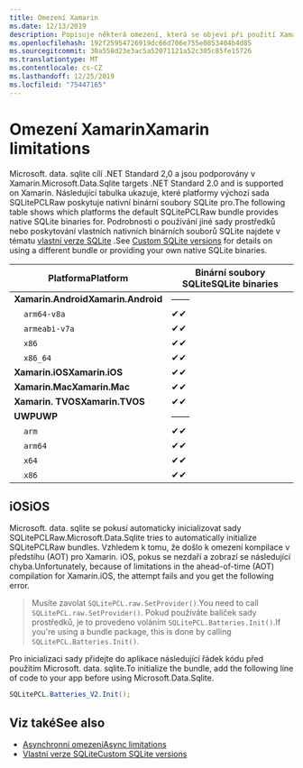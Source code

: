 ```yaml
---
title: Omezení Xamarin
ms.date: 12/13/2019
description: Popisuje některá omezení, která se objeví při použití Xamarin.
ms.openlocfilehash: 192f25954726919dc66d706e755e0853404b4d85
ms.sourcegitcommit: 30a558d23e3ac5a52071121a52c305c85fe15726
ms.translationtype: MT
ms.contentlocale: cs-CZ
ms.lasthandoff: 12/25/2019
ms.locfileid: "75447165"
---
```

# <a name="xamarin-limitations"></a><span data-ttu-id="624b4-103">Omezení Xamarin</span><span class="sxs-lookup"><span data-stu-id="624b4-103">Xamarin limitations</span></span>

<span data-ttu-id="624b4-104">Microsoft. data. sqlite cílí .NET Standard 2,0 a jsou podporovány v Xamarin.</span><span class="sxs-lookup"><span data-stu-id="624b4-104">Microsoft.Data.Sqlite targets .NET Standard 2.0 and is supported on Xamarin.</span></span> <span data-ttu-id="624b4-105">Následující tabulka ukazuje, které platformy výchozí sada SQLitePCLRaw poskytuje nativní binární soubory SQLite pro.</span><span class="sxs-lookup"><span data-stu-id="624b4-105">The following table shows which platforms the default SQLitePCLRaw bundle provides native SQLite binaries for.</span></span> <span data-ttu-id="624b4-106">Podrobnosti o používání jiné sady prostředků nebo poskytování vlastních nativních binárních souborů SQLite najdete v tématu [vlastní verze SQLite](custom-versions.md) .</span><span class="sxs-lookup"><span data-stu-id="624b4-106">See [Custom SQLite versions](custom-versions.md) for details on using a different bundle or providing your own native SQLite binaries.</span></span>

| <span data-ttu-id="624b4-107">Platforma</span><span class="sxs-lookup"><span data-stu-id="624b4-107">Platform</span></span> | <span data-ttu-id="624b4-108">Binární soubory SQLite</span><span class="sxs-lookup"><span data-stu-id="624b4-108">SQLite binaries</span></span> |
| --- | --- |
| <span data-ttu-id="624b4-109">**Xamarin.Android**</span><span class="sxs-lookup"><span data-stu-id="624b4-109">**Xamarin.Android**</span></span> | <span data-ttu-id="624b4-110">—</span><span class="sxs-lookup"><span data-stu-id="624b4-110">—</span></span> |
| &nbsp;&nbsp;&nbsp;&nbsp;`arm64-v8a` | <span data-ttu-id="624b4-111">✔</span><span class="sxs-lookup"><span data-stu-id="624b4-111">✔</span></span> |
| &nbsp;&nbsp;&nbsp;&nbsp;`armeabi-v7a` | <span data-ttu-id="624b4-112">✔</span><span class="sxs-lookup"><span data-stu-id="624b4-112">✔</span></span> |
| &nbsp;&nbsp;&nbsp;&nbsp;`x86` | <span data-ttu-id="624b4-113">✔</span><span class="sxs-lookup"><span data-stu-id="624b4-113">✔</span></span> |
| &nbsp;&nbsp;&nbsp;&nbsp;`x86_64` | <span data-ttu-id="624b4-114">✔</span><span class="sxs-lookup"><span data-stu-id="624b4-114">✔</span></span> |
| <span data-ttu-id="624b4-115">**Xamarin.iOS**</span><span class="sxs-lookup"><span data-stu-id="624b4-115">**Xamarin.iOS**</span></span> | <span data-ttu-id="624b4-116">✔</span><span class="sxs-lookup"><span data-stu-id="624b4-116">✔</span></span> |
| <span data-ttu-id="624b4-117">**Xamarin.Mac**</span><span class="sxs-lookup"><span data-stu-id="624b4-117">**Xamarin.Mac**</span></span> | <span data-ttu-id="624b4-118">✔</span><span class="sxs-lookup"><span data-stu-id="624b4-118">✔</span></span> |
| <span data-ttu-id="624b4-119">**Xamarin. TVOS**</span><span class="sxs-lookup"><span data-stu-id="624b4-119">**Xamarin.TVOS**</span></span> | <span data-ttu-id="624b4-120">✔</span><span class="sxs-lookup"><span data-stu-id="624b4-120">✔</span></span> |
| <span data-ttu-id="624b4-121">**UWP**</span><span class="sxs-lookup"><span data-stu-id="624b4-121">**UWP**</span></span> | <span data-ttu-id="624b4-122">—</span><span class="sxs-lookup"><span data-stu-id="624b4-122">—</span></span> |
| &nbsp;&nbsp;&nbsp;&nbsp;`arm` | <span data-ttu-id="624b4-123">✔</span><span class="sxs-lookup"><span data-stu-id="624b4-123">✔</span></span> |
| &nbsp;&nbsp;&nbsp;&nbsp;`arm64` | <span data-ttu-id="624b4-124">✔</span><span class="sxs-lookup"><span data-stu-id="624b4-124">✔</span></span> |
| &nbsp;&nbsp;&nbsp;&nbsp;`x64` | <span data-ttu-id="624b4-125">✔</span><span class="sxs-lookup"><span data-stu-id="624b4-125">✔</span></span> |
| &nbsp;&nbsp;&nbsp;&nbsp;`x86` | <span data-ttu-id="624b4-126">✔</span><span class="sxs-lookup"><span data-stu-id="624b4-126">✔</span></span> |

## <a name="ios"></a><span data-ttu-id="624b4-127">iOS</span><span class="sxs-lookup"><span data-stu-id="624b4-127">iOS</span></span>

<span data-ttu-id="624b4-128">Microsoft. data. sqlite se pokusí automaticky inicializovat sady SQLitePCLRaw.</span><span class="sxs-lookup"><span data-stu-id="624b4-128">Microsoft.Data.Sqlite tries to automatically initialize SQLitePCLRaw bundles.</span></span> <span data-ttu-id="624b4-129">Vzhledem k tomu, že došlo k omezení kompilace v předstihu (AOT) pro Xamarin. iOS, pokus se nezdaří a zobrazí se následující chyba.</span><span class="sxs-lookup"><span data-stu-id="624b4-129">Unfortunately, because of limitations in the ahead-of-time (AOT) compilation for Xamarin.iOS, the attempt fails and you get the following error.</span></span>

> <span data-ttu-id="624b4-130">Musíte zavolat `SQLitePCL.raw.SetProvider()`.</span><span class="sxs-lookup"><span data-stu-id="624b4-130">You need to call `SQLitePCL.raw.SetProvider()`.</span></span> <span data-ttu-id="624b4-131">Pokud používáte balíček sady prostředků, je to provedeno voláním `SQLitePCL.Batteries.Init()`.</span><span class="sxs-lookup"><span data-stu-id="624b4-131">If you're using a bundle package, this is done by calling `SQLitePCL.Batteries.Init()`.</span></span>

<span data-ttu-id="624b4-132">Pro inicializaci sady přidejte do aplikace následující řádek kódu před použitím Microsoft. data. sqlite.</span><span class="sxs-lookup"><span data-stu-id="624b4-132">To initialize the bundle, add the following line of code to your app before using Microsoft.Data.Sqlite.</span></span>

```csharp
SQLitePCL.Batteries_V2.Init();
```

## <a name="see-also"></a><span data-ttu-id="624b4-133">Viz také</span><span class="sxs-lookup"><span data-stu-id="624b4-133">See also</span></span>

* [<span data-ttu-id="624b4-134">Asynchronní omezení</span><span class="sxs-lookup"><span data-stu-id="624b4-134">Async limitations</span></span>](async.md)
* [<span data-ttu-id="624b4-135">Vlastní verze SQLite</span><span class="sxs-lookup"><span data-stu-id="624b4-135">Custom SQLite versions</span></span>](custom-versions.md)
